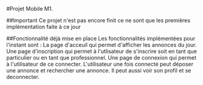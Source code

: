#Projet Mobile M1.

##Important
Ce projet n'est pas encore finit ce ne sont que les premières implémentation faite à ce jour

##Fonctionnalité déjà mise en place
Les fonctionnalités implémentées pour l'instant sont :
La page d'acceuil qui permet d'afficher les annonces du jour.
Une page d'inscription qui permet à l'utlisateur de s'inscrire soit en tant que particulier ou en tant que professionnel.
Une page de connexion qui permet à l'utilisateur de ce connecter.
L'utilisateur une fois connecté peut déposer une annonce et rechercher une annonce.
Il peut aussi voir son profil et se deconnecter.